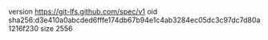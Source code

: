 version https://git-lfs.github.com/spec/v1
oid sha256:d3e410a0abcded6fffe174db67b94e1c4ab3284ec05dc3c97dc7d80a1216f230
size 2556
